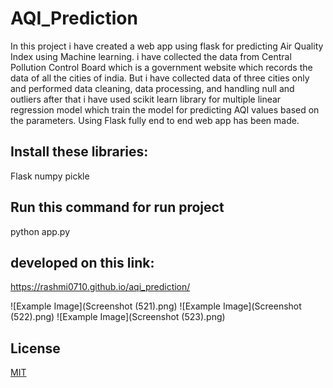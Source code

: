 # AQI_Prediction
In this project i have created a web app using flask for  predicting Air Quality Index using Machine learning. i have collected the data from Central Pollution Control Board which is a government website which records the data of all the cities of india. But i have collected data of three cities only and performed data cleaning, data processing, and handling null and outliers after that i have used scikit learn library for multiple linear regression model which train the model for predicting AQI values based on the parameters. Using Flask fully end to end web app has been made.  


## Install these libraries:
Flask
numpy
pickle

## Run this command for run project 
python app.py

## developed on this link:
https://rashmi0710.github.io/aqi_prediction/

![Example Image](Screenshot (521).png)
![Example Image](Screenshot (522).png)
![Example Image](Screenshot (523).png)

## License

[MIT](https://choosealicense.com/licenses/mit/)

